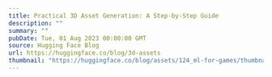 ```yaml
---
title: Practical 3D Asset Generation: A Step-by-Step Guide
description: ""
summary: ""
pubDate: Tue, 01 Aug 2023 00:00:00 GMT
source: Hugging Face Blog
url: https://huggingface.co/blog/3d-assets
thumbnail: "https://huggingface.co/blog/assets/124_ml-for-games/thumbnail-3d.jpg"
---
```


